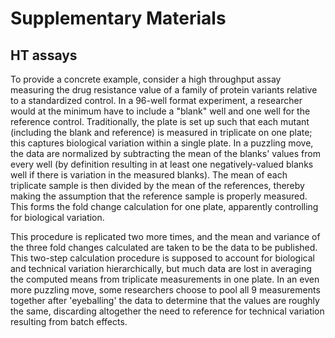 # Supplementary Materials

## HT assays

To provide a concrete example, consider a high throughput assay measuring the drug resistance value of a family of protein variants relative to a standardized control. In a 96-well format experiment, a researcher would at the minimum have to include a "blank" well and one well for the reference control. Traditionally, the plate is set up such that each mutant (including the blank and reference) is measured in triplicate on one plate; this captures biological variation within a single plate. In a puzzling move, the data are normalized by subtracting the mean of the blanks' values from every well (by definition resulting in at least one negatively-valued blanks well if there is variation in the measured blanks). The mean of each triplicate sample is then divided by the mean of the references, thereby making the assumption that the reference sample is properly measured. This forms the fold change calculation for one plate, apparently controlling for biological variation.

This procedure is replicated two more times, and the mean and variance of the three fold changes calculated are taken to be the data to be published. This two-step calculation procedure is supposed to account for biological and technical variation hierarchically, but much data are lost in averaging the computed means from triplicate measurements in one plate. In an even more puzzling move, some researchers choose to pool all 9 measurements together after 'eyeballing' the data to determine that the values are roughly the same, discarding altogether the need to reference for technical variation resulting from batch effects.
